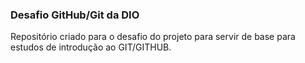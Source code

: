 ### Desafio GitHub/Git da DIO
Repositório criado para o desafio do projeto para servir de base para estudos de introdução ao GIT/GITHUB.
